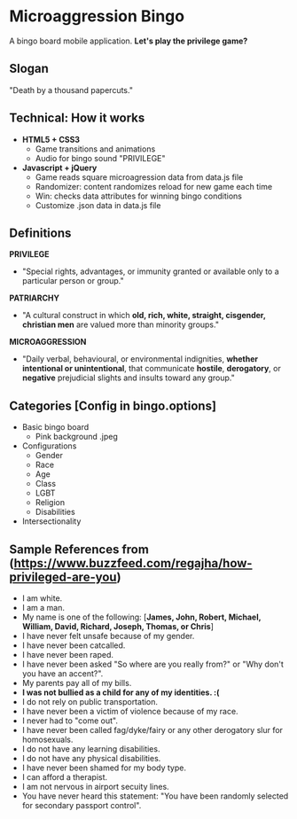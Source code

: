 # Microaggression Bingo
A bingo board mobile application. **Let's play the privilege game?**

## Slogan
"Death by a thousand papercuts."

## Technical: How it works 
* **HTML5 + CSS3** 
  * Game transitions and animations
  * Audio for bingo sound "PRIVILEGE"
* **Javascript + jQuery**
  * Game reads square microagression data from data.js file 
  * Randomizer: content randomizes reload for new game each time 
  * Win: checks data attributes for winning bingo conditions 
  * Customize .json data in data.js file

## Definitions
**PRIVILEGE**
* "Special rights, advantages, or immunity granted or available only to a particular person or group."

**PATRIARCHY**
* "A cultural construct in which **old, rich, white, straight, cisgender, christian men** are valued more than minority groups."

**MICROAGGRESSION**
* "Daily verbal, behavioural, or environmental indignities, **whether intentional or unintentional**, that communicate **hostile**, **derogatory**, or **negative** prejudicial slights and insults toward any group."


## Categories [Config in bingo.options]
* Basic bingo board
  * Pink background .jpeg
* Configurations 
  * Gender
  * Race
  * Age
  * Class
  * LGBT
  * Religion
  * Disabilities
* Intersectionality

## Sample References from (https://www.buzzfeed.com/regajha/how-privileged-are-you)

* I am white.
* I am a man.
* My name is one of the following: [**James, John, Robert, Michael, William, David, Richard, Joseph, Thomas, or Chris**]
* I have never felt unsafe because of my gender.
* I have never been catcalled.
* I have never been raped.
* I have never been asked "So where are you really from?" or "Why don't you have an accent?".
* My parents pay all of my bills.
* **I was not bullied as a child for any of my identities. :(**
* I do not rely on public transportation.
* I have never been a victim of violence because of my race.
* I never had to "come out".
* I have never been called fag/dyke/fairy or any other derogatory slur for homosexuals.
* I do not have any learning disabilities.
* I do not have any physical disabilities.
* I have never been shamed for my body type.
* I can afford a therapist.
* I am not nervous in airport secuity lines.
* You have never heard this statement: "You have been randomly selected for secondary passport control".
